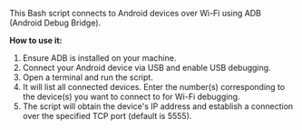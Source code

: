 This Bash script connects to Android devices over Wi-Fi using ADB (Android Debug Bridge). 

**How to use it:**
1. Ensure ADB is installed on your machine.
2. Connect your Android device via USB and enable USB debugging.
3. Open a terminal and run the script.
4. It will list all connected devices. Enter the number(s) corresponding to the device(s) you want to connect to for Wi-Fi debugging.
5. The script will obtain the device's IP address and establish a connection over the specified TCP port (default is 5555).
